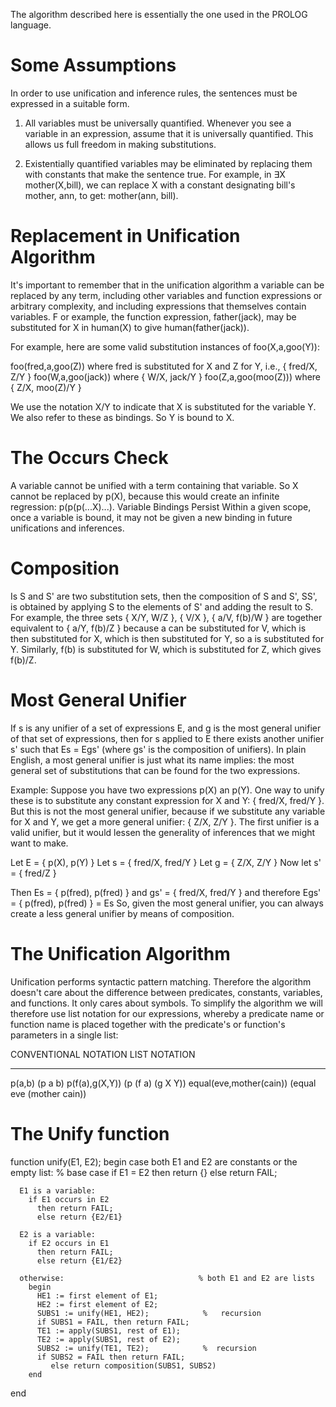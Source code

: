 
The algorithm described here is essentially the one used in the PROLOG language.

# Some Assumptions

In order to use unification and inference rules, the sentences must be expressed in a suitable form. 

1. All variables must be universally quantified. Whenever you see a variable in an expression, assume that it is universally quantified. This allows us full freedom in making substitutions.

2. Existentially quantified variables may be eliminated by replacing them with constants that make the sentence true. For example, in ∃X mother(X,bill), we can replace X with a constant designating bill's mother, ann, to get: mother(ann, bill).

# Replacement in Unification Algorithm

It's important to remember that in the unification algorithm a variable can be replaced by any term, including other variables and function expressions or arbitrary complexity, and including expressions that themselves contain variables.
F
or example, the function expression, father(jack), may be substituted for X in human(X) to give human(father(jack)).

For example, here are some valid substitution instances of foo(X,a,goo(Y)):

foo(fred,a,goo(Z))    where fred is substituted for X and Z for Y, i.e., { fred/X, Z/Y }
foo(W,a,goo(jack))    where { W/X, jack/Y }
foo(Z,a,goo(moo(Z)))  where { Z/X, moo(Z)/Y }

We use the notation X/Y to indicate that X is substituted for the variable Y. We also refer to these as bindings. So Y is bound to X.

# The Occurs Check

A variable cannot be unified with a term containing that variable. So X cannot be replaced by p(X), because this would create an infinite regression: p(p(p(...X)...).
Variable Bindings Persist
Within a given scope, once a variable is bound, it may not be given a new binding in future unifications and inferences.

# Composition

Is S and S' are two substitution sets, then the composition of S and S', SS', is obtained by applying S to the elements of S' and adding the result to S.
For example, the three sets { X/Y, W/Z }, { V/X }, { a/V, f(b)/W } are together equivalent to { a/Y, f(b)/Z } because a can be substituted for V, which is then substituted for X, which is then substituted for Y, so a is substituted for Y. Similarly, f(b) is substituted for W, which is substituted for Z, which gives f(b)/Z.

# Most General Unifier

If s is any unifier of a set of expressions E, and g is the most general unifier of that set of expressions, then for s applied to E there exists another unifier s' such that Es = Egs' (where gs' is the composition of unifiers).
In plain English, a most general unifier is just what its name implies: the most general set of substitutions that can be found for the two expressions.

Example: Suppose you have two expressions p(X) an p(Y). One way to unify these is to substitute any constant expression for X and Y: { fred/X, fred/Y }. But this is not the most general unifier, because if we substitute any variable for X and Y, we get a more general unifier: { Z/X, Z/Y }. The first unifier is a valid unifier, but it would lessen the generality of inferences that we might want to make.

Let E = { p(X), p(Y) }
Let s = { fred/X, fred/Y }
Let g = { Z/X, Z/Y }
Now let s' = { fred/Z }

Then Es = { p(fred), p(fred) }
and gs' = { fred/X, fred/Y }
and therefore Egs' = { p(fred), p(fred) } = Es
So, given the most general unifier, you can always create a less general unifier by means of composition.

# The Unification Algorithm

Unification performs syntactic pattern matching. Therefore the algorithm doesn't care about the difference between predicates, constants, variables, and functions. It only cares about symbols.
To simplify the algorithm we will therefore use list notation for our expressions, whereby a predicate name or function name is placed together with the predicate's or function's parameters in a single list:

CONVENTIONAL NOTATION     LIST NOTATION
---------------------     -------------
p(a,b)                    (p a b)
p(f(a),g(X,Y))            (p (f a) (g X Y))
equal(eve,mother(cain))   (equal eve (mother cain))


# The Unify function

function unify(E1, E2);
  begin
    case
      both E1 and E2 are constants or the empty list:  % base case
        if E1 = E2 
          then return {}
          else return FAIL;

      E1 is a variable:
        if E1 occurs in E2
          then return FAIL;
          else return {E2/E1}
          
      E2 is a variable:
        if E2 occurs in E1
          then return FAIL;
          else return {E1/E2}
          
      otherwise:                              % both E1 and E2 are lists
        begin
          HE1 := first element of E1;
          HE2 := first element of E2;
          SUBS1 := unify(HE1, HE2);            %   recursion
          if SUBS1 = FAIL, then return FAIL;
          TE1 := apply(SUBS1, rest of E1);
          TE2 := apply(SUBS1, rest of E2);
          SUBS2 := unify(TE1, TE2);            %  recursion
          if SUBS2 = FAIL then return FAIL;
             else return composition(SUBS1, SUBS2)
        end
  end
        
           

